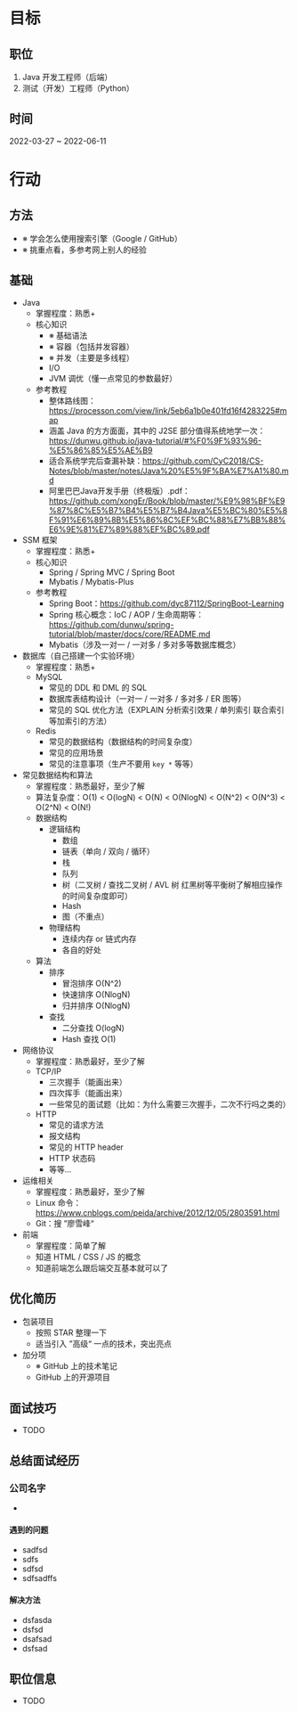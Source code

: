 # 目标

## 职位

1. Java 开发工程师（后端）
2. 测试（开发）工程师（Python）

## 时间

2022-03-27 ~ 2022-06-11

# 行动

## 方法

- ※ 学会怎么使用搜索引擎（Google / GitHub）
- ※ 挑重点看，多参考网上别人的经验

## 基础

- Java
    - 掌握程度：熟悉+
    - 核心知识
        - ※ 基础语法
        - ※ 容器（包括并发容器）
        - ※ 并发（主要是多线程）
        - I/O
        - JVM 调优（懂一点常见的参数最好）
    - 参考教程
        - 整体路线图：https://processon.com/view/link/5eb6a1b0e401fd16f4283225#map
        - 涵盖 Java 的方方面面，其中的 J2SE 部分值得系统地学一次：https://dunwu.github.io/java-tutorial/#%F0%9F%93%96-%E5%86%85%E5%AE%B9
        - 适合系统学完后查漏补缺：https://github.com/CyC2018/CS-Notes/blob/master/notes/Java%20%E5%9F%BA%E7%A1%80.md
        - 阿里巴巴Java开发手册（终极版）.pdf：https://github.com/xongEr/Book/blob/master/%E9%98%BF%E9%87%8C%E5%B7%B4%E5%B7%B4Java%E5%BC%80%E5%8F%91%E6%89%8B%E5%86%8C%EF%BC%88%E7%BB%88%E6%9E%81%E7%89%88%EF%BC%89.pdf
- SSM 框架
    - 掌握程度：熟悉+
    - 核心知识
        - Spring / Spring MVC / Spring Boot
        - Mybatis / Mybatis-Plus
    - 参考教程
        - Spring Boot：https://github.com/dyc87112/SpringBoot-Learning
        - Spring 核心概念：IoC / AOP / 生命周期等：https://github.com/dunwu/spring-tutorial/blob/master/docs/core/README.md
        - Mybatis（涉及一对一 / 一对多 / 多对多等数据库概念）
- 数据库（自己搭建一个实验环境）
    - 掌握程度：熟悉+
    - MySQL
        - 常见的 DDL 和 DML 的 SQL
        - 数据库表结构设计（一对一 / 一对多 / 多对多 / ER 图等）
        - 常见的 SQL 优化方法（EXPLAIN 分析索引效果 / 单列索引 联合索引 等加索引的方法）
    - Redis
        - 常见的数据结构（数据结构的时间复杂度）
        - 常见的应用场景
        - 常见的注意事项（生产不要用 `key *` 等等）
- 常见数据结构和算法
    - 掌握程度：熟悉最好，至少了解
    - 算法复杂度：O(1) < O(logN) < O(N) < O(NlogN) < O(N^2) < O(N^3) < O(2^N) < O(N!)
    - 数据结构
        - 逻辑结构
            - 数组
            - 链表（单向 / 双向 / 循环）
            - 栈
            - 队列
            - 树（二叉树 / 查找二叉树 / AVL 树 红黑树等平衡树了解相应操作的时间复杂度即可）
            - Hash
            - 图（不重点）
        - 物理结构
            - 连续内存 or 链式内存
            - 各自的好处
    - 算法
        - 排序
            - 冒泡排序 O(N^2)
            - 快速排序 O(NlogN)
            - 归并排序 O(NlogN)
        - 查找
            - 二分查找 O(logN)
            - Hash 查找 O(1)
- 网络协议
    - 掌握程度：熟悉最好，至少了解
    - TCP/IP
        - 三次握手（能画出来）
        - 四次挥手（能画出来）
        - 一些常见的面试题（比如：为什么需要三次握手，二次不行吗之类的）
    - HTTP
        - 常见的请求方法
        - 报文结构
        - 常见的 HTTP header
        - HTTP 状态码
        - 等等...
- 运维相关
    - 掌握程度：熟悉最好，至少了解
    - Linux 命令：https://www.cnblogs.com/peida/archive/2012/12/05/2803591.html
    - Git：搜 ”廖雪峰“
- 前端
    - 掌握程度：简单了解
    - 知道 HTML / CSS / JS 的概念
    - 知道前端怎么跟后端交互基本就可以了

## 优化简历

- 包装项目
    - 按照 STAR 整理一下
    - 适当引入 ”高级“ 一点的技术，突出亮点
- 加分项
    - ※ GitHub 上的技术笔记
    - GitHub 上的开源项目

## 面试技巧

- TODO

## 总结面试经历

### 公司名字

- 

#### 遇到的问题

- sadfsd
- sdfs
- sdfsd
- sdfsadffs

#### 解决方法

- dsfasda
- dsfsd
- dsafsad
- dsfsad

## 职位信息

- TODO